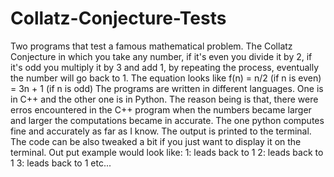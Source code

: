 # Collatz-Conjecture-Tests
Two programs that test a famous mathematical problem. The Collatz Conjecture in which you take any number, if it's even you divide it by 2, if it's odd you multiply it
by 3 and add 1, by repeating the process, eventually the number will go back to 1.
The equation looks like
f(n) = n/2 (if n is even)
     = 3n + 1 (if n is odd)
The programs are written in different languages. One is in C++ and the other one is in
Python. The reason being is that, there were erros encountered in the C++ program when the numbers became larger and larger the computations became in accurate.
The one python computes fine and accurately as far as I know. The output is printed to the terminal. The code can be also tweaked a bit if you just want to display it on
the terminal.
Out put example would look like:
1: leads back to 1
2: leads back to 1
3: leads back to 1
etc...
